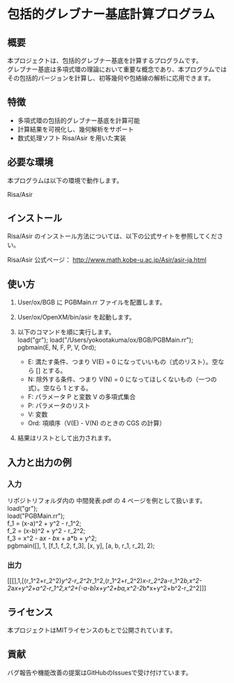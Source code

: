 # 包括的グレブナー基底計算プログラム

## 概要

本プロジェクトは、包括的グレブナー基底を計算するプログラムです。\
グレブナー基底は多項式環の理論において重要な概念であり、本プログラムではその包括的バージョンを計算し、初等幾何や包絡線の解析に応用できます。

## 特徴

- 多項式環の包括的グレブナー基底を計算可能
- 計算結果を可視化し、幾何解析をサポート
- 数式処理ソフト Risa/Asir を用いた実装

## 必要な環境

本プログラムは以下の環境で動作します。

Risa/Asir

## インストール

Risa/Asir のインストール方法については、以下の公式サイトを参照してください。

Risa/Asir 公式ページ：
http://www.math.kobe-u.ac.jp/Asir/asir-ja.html

## 使い方

1. User/ox/BGB に PGBMain.rr ファイルを配置します。
2. User/ox/OpenXM/bin/asir を起動します。
3. 以下のコマンドを順に実行します。\
   load("gr");
   load("/Users/yokootakuma/ox/BGB/PGBMain.rr");\
   pgbmain(E, N, F, P, V, Ord);
   
   - E: 満たす条件、つまり V(E) = 0 になっていいもの（式のリスト）。空なら [] とする。
   - N: 除外する条件、つまり V(N) = 0 になってほしくないもの（一つの式）。空なら 1 とする。
   - F: パラメータ P と変数 V の多項式集合
   - P: パラメータのリスト
   - V: 変数
   - Ord: 項順序（V(E) - V(N) のときの CGS の計算）
4. 結果はリストとして出力されます。

## 入力と出力の例

### 入力
リポジトリフォルダ内の 中間発表.pdf の 4 ページを例として扱います。\
load("gr");\
load("PGBMain.rr");\
f_1 = (x-a)^2 + y^2 - r_1^2;\
f_2 = (x-b)^2 + y^2 - r_2^2;\
f_3 = x^2 - a*x - b*x + a*b + y^2;\
pgbmain([], 1, [f_1, f_2, f_3], [x, y], [a, b, r_1, r_2], 2);

### 出力
[[[],1,[(r_1^2+r_2^2)*y^2-r_2^2*r_1^2,(r_1^2+r_2^2)*x-r_2^2*a-r_1^2*b,x^2-2*a*x+y^2+a^2-r_1^2,x^2+(-a-b)*x+y^2+b*a,x^2-2*b*x+y^2+b^2-r_2^2]]]

## ライセンス

本プロジェクトはMITライセンスのもとで公開されています。

## 貢献

バグ報告や機能改善の提案はGitHubのIssuesで受け付けています。
